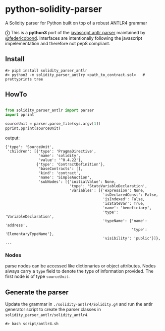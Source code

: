# python-solidity-parser
A Solidity parser for Python built on top of a robust ANTLR4 grammar

**ⓘ** This is a **python3** port of the [javascript antlr parser](https://github.com/federicobond/solidity-parser-antlr) maintained by [@federicobond](https://github.com/federicobond/). Interfaces are intentionally following the javascript impelementation and therefore not pep8 compliant.

## Install

```
#> pip3 install solidity_parser_antlr
#> python3 -m solidity_parser_antlry <path_to_contract.sol>   # prettyprints tree
```

## HowTo

```python

from solidity_parser_antlr import parser
import pprint

sourceUnit = parser.parse_file(sys.argv[1])
pprint.pprint(sourceUnit)
```

output:
````
{'type': 'SourceUnit',
 'children': [{'type': 'PragmaDirective',
               'name': 'solidity',
               'value': '^0.4.22'},
              {'type': 'ContractDefinition'},
               'baseContracts': [],
               'kind': 'contract',
               'name': 'SimpleAuction',
               'subNodes': [{'initialValue': None,
                             'type': 'StateVariableDeclaration',
                             'variables': [{'expression': None,
                                            'isDeclaredConst': False,
                                            'isIndexed': False,
                                            'isStateVar': True,
                                            'name': 'beneficiary',
                                            'type': 'VariableDeclaration',
                                            'typeName': {'name': 'address',
                                                         'type': 'ElementaryTypeName'},
                                            'visibility': 'public'}]},
...
````

### Nodes

parse nodes can be accessed like dictionaries or object attributes. Nodes always carry a `type` field to denote the type of information provided. The first node is of type `sourceUnit`.




## Generate the parser

Update the grammar in `./solidity-antlr4/Solidity.g4` and run the antlr generator script to create the parser classes in `solidity_parser_antlr/solidity_antlr4`.
```
#> bash script/antlr4.sh
```
